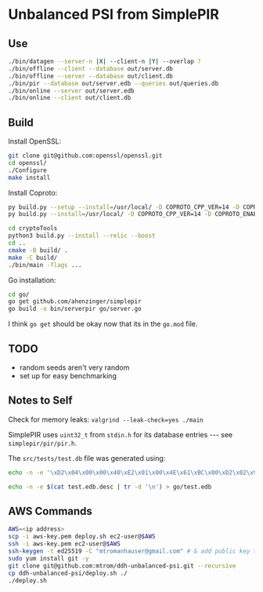 # Unbalanced PSI from SimplePIR

## Use

```bash
./bin/datagen --server-n |X| --client-n |Y| --overlap ?
./bin/offline --client --database out/server.db
./bin/offline --server --database out/client.db
./bin/pir --database out/server.edb --queries out/queries.db
./bin/online --server out/server.edb
./bin/online --client out/client.db
```


## Build

Install OpenSSL:
```bash
git clone git@github.com:openssl/openssl.git
cd openssl/
./Configure
make install
```

Install Coproto:
```bash
py build.py --setup --install=/usr/local/ -D COPROTO_CPP_VER=14 -D COPROTO_ENABLE_BOOST=true -D COPROTO_ENABLE_OPENSSL=false -D COPROTO_FETCH_AUTO=true
py build.py --install=/usr/local/ -D COPROTO_CPP_VER=14 -D COPROTO_ENABLE_BOOST=true -D COPROTO_ENABLE_OPENSSL=false -D COPROTO_FETCH_AUTO=true
```

```bash
cd cryptoTools
python3 build.py --install --relic --boost
cd ..
cmake -B build/ .
make -C build/
./bin/main -flags ...
```

Go installation:
```bash
cd go/
go get github.com/ahenzinger/simplepir
go build -o bin/serverpir go/server.go
```

I think `go get` should be okay now that its in the `go.mod` file.

## TODO
- random seeds aren't very random
- set up for easy benchmarking

## Notes to Self
Check for memory leaks: `valgrind --leak-check=yes ./main`

SimplePIR uses `uint32_t` from `stdin.h` for its database entries --- see `simplepir/pir/pir.h`.

The `src/tests/test.db` file was generated using:
```bash
echo -n -e '\xD2\x04\x00\x00\x40\xE2\x01\x00\x4E\x61\xBC\x00\xD2\x02\x96\x49' > src/tests/test.db
```
```bash
echo -n -e $(cat test.edb.desc | tr -d '\n') > go/test.edb
```

## AWS Commands

```bash
AWS=<ip address>
scp -i aws-key.pem deploy.sh ec2-user@$AWS
ssh -i aws-key.pem ec2-user@$AWS
ssh-keygen -t ed25519 -C "mtromanhauser@gmail.com" # & add public key to github
sudo yum install git -y
git clone git@github.com:mtrom/ddh-unbalanced-psi.git --recursive
cp ddh-unbalanced-psi/deploy.sh ./
./deploy.sh
```
